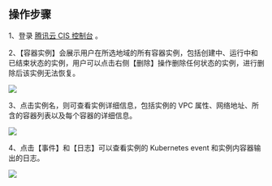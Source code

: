 ## 操作步骤

1、登录 [腾讯云 CIS 控制台](https://console.cloud.tencent.com/cis) 。


2、【容器实例】会展示用户在所选地域的所有容器实例，包括创建中、运行中和已结束状态的实例，用户可以点击右侧【删除】操作删除任何状态的实例，进行删除后该实例无法恢复。

![][1]

3、点击实例名，则可查看实例详细信息，包括实例的 VPC 属性、网络地址、所含的容器列表以及每个容器的详细信息。

![][2]

4、点击【事件】和【日志】可以查看实例的 Kubernetes event 和实例内容器输出的日志。

![][3]


[1]:https://main.qcloudimg.com/raw/20167adb4650f43362acbb60ecec56da.png
[2]:https://main.qcloudimg.com/raw/eb83747958fb3804a17df7f6e6b072bd.png
[3]:https://main.qcloudimg.com/raw/36ca293e700c315212b057343478bcb3.png
